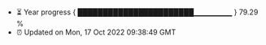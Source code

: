 - ⏳ Year progress { ███████████████████████▁▁▁▁▁▁▁ } 79.29 %
- ⏰ Updated on Mon, 17 Oct 2022 09:38:49 GMT

